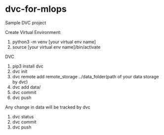 # dvc-for-mlops
Sample DVC project


Create Virtual Environment:
1. python3 -m venv [your virtual env name]
2. source [your virtual env name]/bin/activate


DVC
1. pip3 install dvc
2. dvc init
3. dvc remote add remote_storage ../data_folder(path of your data storage by dvc)
4. dvc add data/
5. dvc commit
6. dvc push

Any change in data will be tracked by dvc
1. dvc status
2. dvc commit
3. dvc push